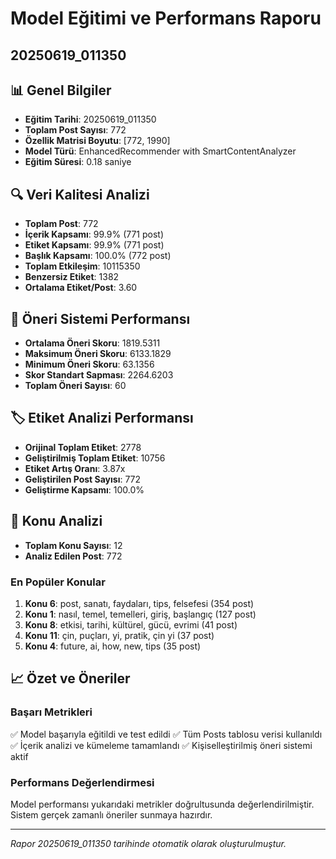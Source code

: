 # Model Eğitimi ve Performans Raporu
## 20250619_011350

## 📊 Genel Bilgiler
- **Eğitim Tarihi**: 20250619_011350
- **Toplam Post Sayısı**: 772
- **Özellik Matrisi Boyutu**: [772, 1990]
- **Model Türü**: EnhancedRecommender with SmartContentAnalyzer
- **Eğitim Süresi**: 0.18 saniye

## 🔍 Veri Kalitesi Analizi

- **Toplam Post**: 772
- **İçerik Kapsamı**: 99.9% (771 post)
- **Etiket Kapsamı**: 99.9% (771 post)
- **Başlık Kapsamı**: 100.0% (772 post)
- **Toplam Etkileşim**: 10115350
- **Benzersiz Etiket**: 1382
- **Ortalama Etiket/Post**: 3.60

## 🎯 Öneri Sistemi Performansı
- **Ortalama Öneri Skoru**: 1819.5311
- **Maksimum Öneri Skoru**: 6133.1829
- **Minimum Öneri Skoru**: 63.1356
- **Skor Standart Sapması**: 2264.6203
- **Toplam Öneri Sayısı**: 60

## 🏷️ Etiket Analizi Performansı
- **Orijinal Toplam Etiket**: 2778
- **Geliştirilmiş Toplam Etiket**: 10756
- **Etiket Artış Oranı**: 3.87x
- **Geliştirilen Post Sayısı**: 772
- **Geliştirme Kapsamı**: 100.0%

## 🎯 Konu Analizi
- **Toplam Konu Sayısı**: 12
- **Analiz Edilen Post**: 772

### En Popüler Konular
1. **Konu 6**: post, sanatı, faydaları, tips, felsefesi (354 post)
2. **Konu 1**: nasıl, temel, temelleri, giriş, başlangıç (127 post)
3. **Konu 8**: etkisi, tarihi, kültürel, gücü, evrimi (41 post)
4. **Konu 11**: çin, puçları, yi, pratik, çin yi (37 post)
5. **Konu 4**: future, ai, how, new, tips (35 post)

## 📈 Özet ve Öneriler

### Başarı Metrikleri
✅ Model başarıyla eğitildi ve test edildi
✅ Tüm Posts tablosu verisi kullanıldı
✅ İçerik analizi ve kümeleme tamamlandı
✅ Kişiselleştirilmiş öneri sistemi aktif

### Performans Değerlendirmesi
Model performansı yukarıdaki metrikler doğrultusunda değerlendirilmiştir. 
Sistem gerçek zamanlı öneriler sunmaya hazırdır.

---
*Rapor 20250619_011350 tarihinde otomatik olarak oluşturulmuştur.*
